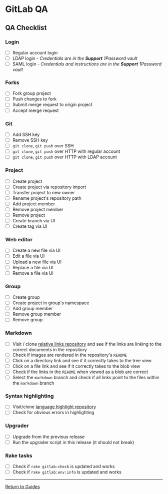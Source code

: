# GitLab QA

## QA Checklist

### Login

- [ ] Regular account login
- [ ] LDAP login - _Credentials are in the **Support** 1Password vault_
- [ ] SAML login - _Credentials and instructions are in the **Support** 1Password vault_

### Forks

- [ ] Fork group project
- [ ] Push changes to fork
- [ ] Submit merge request to origin project
- [ ] Accept merge request

### Git

- [ ] Add SSH key
- [ ] Remove SSH key
- [ ] `git clone`, `git push` over SSH
- [ ] `git clone`, `git push` over HTTP with regular account
- [ ] `git clone`, `git push` over HTTP with LDAP account

### Project

- [ ] Create project
- [ ] Create project via repository import
- [ ] Transfer project to new owner
- [ ] Rename project's repository path
- [ ] Add project member
- [ ] Remove project member
- [ ] Remove project
- [ ] Create branch via UI
- [ ] Create tag via UI

### Web editor

- [ ] Create a new file via UI
- [ ] Edit a file via UI
- [ ] Upload a new file via UI
- [ ] Replace a file via UI
- [ ] Remove a file via UI

### Group

- [ ] Create group
- [ ] Create project in group's namespace
- [ ] Add group member
- [ ] Remove group member
- [ ] Remove group

### Markdown

- [ ] Visit / clone [relative links repository] and see if the links are linking
  to the correct documents in the repository
- [ ] Check if images are rendered in the repository's `README`
- [ ] Click on a directory link and see if it correctly takes to the tree view
- [ ] Click on a file link and see if it correctly takes to the blob view
- [ ] Check if the links in the `README` when viewed as a blob are correct
- [ ] Select the `markdown` branch and check if all links point to the files
  within the `markdown` branch

### Syntax highlighting

- [ ] Visit/clone [language highlight repository]
- [ ] Check for obvious errors in highlighting

### Upgrader

- [ ] Upgrade from the previous release
- [ ] Run the upgrader script in this release (it should not break)

### Rake tasks

- [ ] Check if `rake gitlab:check` is updated and works
- [ ] Check if `rake gitlab:env:info` is updated and works

[relative links repository]: https://dev.gitlab.org/samples/relative-links/tree/master
[language highlight repository]: https://dev.gitlab.org/samples/languages-highlight

---

[Return to Guides](../README.md#guides)
